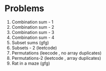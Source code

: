 # Problems
1) Combination sum - 1
2) Combination sum - 2
3) Combination sum - 3
4) Combination sum - 4
5) Subset sums (gfg)
6) Subsets - 2 (leetcode)
7) Permutations (leecode , no array duplicates)
8) Permutations-2 (leetcode , array duplicates)
9) Rat in a maze  (gfg)

